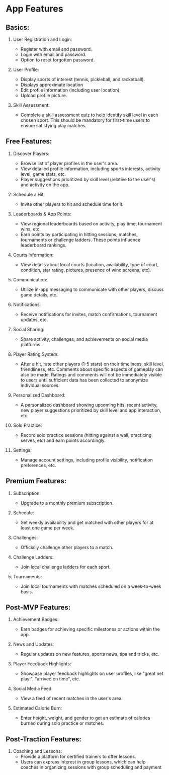 # App Features

## Basics:

1. User Registration and Login:

    - Register with email and password.
    - Login with email and password.
    - Option to reset forgotten password.

2. User Profile:
    - Display sports of interest (tennis, pickleball, and racketball).
    - Displays approximate location
    - Edit profile information (including user location).
    - Upload profile picture.

3. Skill Assessment:
    - Complete a skill assessment quiz to help identify skill level in each chosen sport. This should be mandatory for first-time users to ensure satisfying play matches.

## Free Features:

1. Discover Players:
    - Browse list of player profiles in the user's area.
    - View detailed profile information, including sports interests, activity level, game stats, etc.
    - Player suggestions prioritized by skill level (relative to the user's) and activity on the app.

2. Schedule a Hit:
    - Invite other players to hit and schedule time for it.

3. Leaderboards & App Points:
    - View regional leaderboards based on activity, play time, tournament wins, etc.
    - Earn points by participating in hitting sessions, matches, tournaments or challenge ladders. These points influence leaderboard rankings.

4. Courts Information:
    - View details about local courts (location, availability, type of court, condition, star rating, pictures, presence of wind screens, etc).

5. Communication:
    - Utilize in-app messaging to communicate with other players, discuss game details, etc.

6. Notifications:
    - Receive notifications for invites, match confirmations, tournament updates, etc.

7. Social Sharing:
    - Share activity, challenges, and achievements on social media platforms.

8. Player Rating System:
    - After a hit, rate other players (1-5 stars) on their timeliness, skill level, friendliness, etc. Comments about specific aspects of gameplay can also be made. Ratings and comments will not be immediately visible to users until sufficient data has been collected to anonymize individual sources.

9. Personalized Dashboard:
    - A personalized dashboard showing upcoming hits, recent activity, new player suggestions prioritized by skill level and app interaction, etc.

10. Solo Practice:
    - Record solo practice sessions (hitting against a wall, practicing serves, etc) and earn points accordingly.

11. Settings:
    - Manage account settings, including profile visibility, notification preferences, etc.

## Premium Features:

1. Subscription:
    - Upgrade to a monthly premium subscription.

2. Schedule:
    - Set weekly availability and get matched with other players for at least one game per week.

3. Challenges:
    - Officially challenge other players to a match.

4. Challenge Ladders:
    - Join local challenge ladders for each sport.

5. Tournaments:
    - Join local tournaments with matches scheduled on a week-to-week basis.

## Post-MVP Features:

1. Achievement Badges:
    - Earn badges for achieving specific milestones or actions within the app.

2. News and Updates:
    - Regular updates on new features, sports news, tips and tricks, etc.

3. Player Feedback Highlights:
    - Showcase player feedback highlights on user profiles, like "great net play!", "arrived on time", etc.

4. Social Media Feed:
    - View a feed of recent matches in the user's area.

5. Estimated Calorie Burn:
    - Enter height, weight, and gender to get an estimate of calories burned during solo practice or matches.

## Post-Traction Features:

1. Coaching and Lessons:
    - Provide a platform for certified trainers to offer lessons.
    - Users can express interest in group lessons, which can help coaches in organizing sessions with group scheduling and payment
